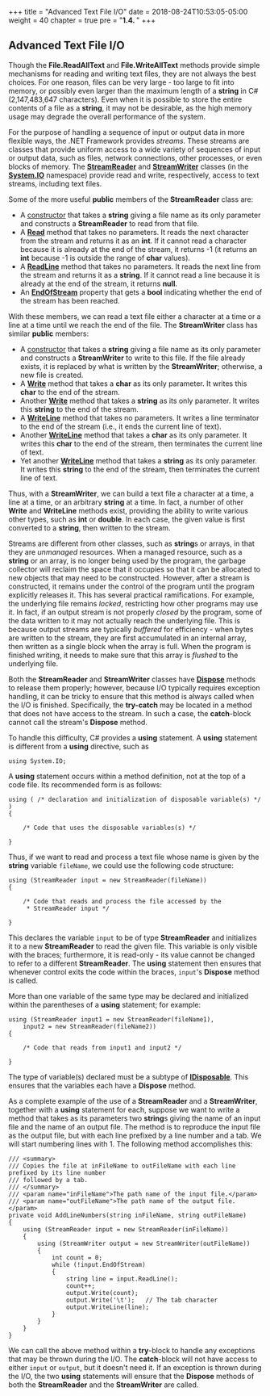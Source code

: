 +++
title = "Advanced Text File I/O"
date = 2018-08-24T10:53:05-05:00
weight = 40
chapter = true
pre = "<b>1.4. </b>"
+++

## Advanced Text File I/O

Though the **File.ReadAllText** and **File.WriteAllText** methods
provide simple mechanisms for reading and writing text files, they are
not always the best choices. For one reason, files can be very large -
too large to fit into memory, or possibly even larger than the maximum
length of a **string** in C\# (2,147,483,647 characters). Even when it
is possible to store the entire contents of a file as a **string**, it
may not be desirable, as the high memory usage may degrade the overall
performance of the system.

For the purpose of handling a sequence of input or output data in more
flexible ways, the .NET Framework provides *streams*. These streams are
classes that provide uniform access to a wide variety of sequences of
input or output data, such as files, network connections, other
processes, or even blocks of memory. The
[**StreamReader**](http://msdn.microsoft.com/en-us/library/system.io.streamreader.aspx)
and
[**StreamWriter**](http://msdn.microsoft.com/en-us/library/system.io.streamwriter.aspx)
classes (in the
[**System.IO**](http://msdn.microsoft.com/en-us/library/System.IO\(v=vs.110\).aspx)
namespace) provide read and write, respectively, access to text streams,
including text files.

Some of the more useful **public** members of the **StreamReader** class
are:

  - A
    [constructor](http://msdn.microsoft.com/en-us/library/f2ke0fzy\(v=vs.110\).aspx)
    that takes a **string** giving a file name as its only parameter and
    constructs a **StreamReader** to read from that file.
  - A
    [**Read**](http://msdn.microsoft.com/en-us/library/ath1fht8\(v=vs.110\).aspx)
    method that takes no parameters. It reads the next character from
    the stream and returns it as an **int**. If it cannot read a
    character because it is already at the end of the stream, it returns
    -1 (it returns an **int** because -1 is outside the range of
    **char** values).
  - A
    [**ReadLine**](http://msdn.microsoft.com/en-us/library/system.io.streamreader.readline\(v=vs.110\).aspx)
    method that takes no parameters. It reads the next line from the
    stream and returns it as a **string**. If it cannot read a line
    because it is already at the end of the stream, it returns **null**.
  - An
    [**EndOfStream**](http://msdn.microsoft.com/en-us/library/system.io.streamreader.endofstream\(v=vs.110\).aspx)
    property that gets a **bool** indicating whether the end of the
    stream has been reached.

With these members, we can read a text file either a character at a time
or a line at a time until we reach the end of the file. The
**StreamWriter** class has similar **public** members:

  - A
    [constructor](http://msdn.microsoft.com/en-us/library/fysy0a4b.aspx)
    that takes a **string** giving a file name as its only parameter and
    constructs a **StreamWriter** to write to this file. If the file
    already exists, it is replaced by what is written by the
    **StreamWriter**; otherwise, a new file is created.
  - A [**Write**](http://msdn.microsoft.com/en-us/library/07ct6937.aspx)
    method that takes a **char** as its only parameter. It writes this
    **char** to the end of the stream.
  - Another
    [**Write**](http://msdn.microsoft.com/en-us/library/ce2kyyb4.aspx)
    method that takes a **string** as its only parameter. It writes this
    **string** to the end of the stream.
  - A
    [**WriteLine**](http://msdn.microsoft.com/en-us/library/ebb1kw70.aspx)
    method that takes no parameters. It writes a line terminator to the
    end of the stream (i.e., it ends the current line of text).
  - Another
    [**WriteLine**](http://msdn.microsoft.com/en-us/library/9d715e88.aspx)
    method that takes a **char** as its only parameter. It writes this
    **char** to the end of the stream, then terminates the current line
    of text.
  - Yet another
    [**WriteLine**](http://msdn.microsoft.com/en-us/library/7ack4zyt.aspx)
    method that takes a **string** as its only parameter. It writes this
    **string** to the end of the stream, then terminates the current
    line of text.

Thus, with a **StreamWriter**, we can build a text file a character at a
time, a line at a time, or an arbitrary **string** at a time. In fact, a
number of other **Write** and **WriteLine** methods exist, providing the
ability to write various other types, such as **int** or **double**. In
each case, the given value is first converted to a **string**, then
written to the stream.

Streams are different from other classes, such as **string**s or arrays,
in that they are *unmanaged* resources. When a managed resource, such as
a **string** or an array, is no longer being used by the program, the
garbage collector will reclaim the space that it occupies so that it can
be allocated to new objects that may need to be constructed. However,
after a stream is constructed, it remains under the control of the
program until the program explicitly releases it. This has several
practical ramifications. For example, the underlying file remains
*locked*, restricting how other programs may use it. In fact, if an
output stream is not properly *closed* by the program, some of the data
written to it may not actually reach the underlying file. This is
because output streams are typically *buffered* for efficiency - when
bytes are written to the stream, they are first accumulated in an
internal array, then written as a single block when the array is full.
When the program is finished writing, it needs to make sure that this
array is *flushed* to the underlying file.

Both the **StreamReader** and **StreamWriter** classes have
[**Dispose**](http://msdn.microsoft.com/en-us/library/system.idisposable.dispose\(v=vs.110\).aspx)
methods to release them properly; however, because I/O typically
requires exception handling, it can be tricky to ensure that this method
is always called when the I/O is finished. Specifically, the
**try-catch** may be located in a method that does not have access to
the stream. In such a case, the **catch**-block cannot call the stream's
**Dispose** method.

<span id="using"></span> To handle this difficulty, C\# provides a
**using** statement. A **using** statement is different from a **using**
directive, such as

    using System.IO;

A **using** statement occurs within a method definition, not at the top
of a code file. Its recommended form is as follows:

    using ( /* declaration and initialization of disposable variable(s) */ )
    {
    
        /* Code that uses the disposable variables(s) */
    
    }

Thus, if we want to read and process a text file whose name is given by
the **string** variable `fileName`, we could use the following code
structure:

    using (StreamReader input = new StreamReader(fileName))
    {
    
        /* Code that reads and process the file accessed by the
         * StreamReader input */
    
    }

This declares the variable `input` to be of type **StreamReader** and
initializes it to a new **StreamReader** to read the given file. This
variable is only visible with the braces; furthermore, it is read-only -
its value cannot be changed to refer to a different **StreamReader**.
The **using** statement then ensures that whenever control exits the
code within the braces, `input`'s **Dispose** method is called.

More than one variable of the same type may be declared and initialized
within the parentheses of a **using** statement; for example:

    using (StreamReader input1 = new StreamReader(fileName1),
        input2 = new StreamReader(fileName2))
    {
    
        /* Code that reads from input1 and input2 */
    
    }

The type of variable(s) declared must be a subtype of
[**IDisposable**](http://msdn.microsoft.com/en-us/library/System.IDisposable\(v=vs.110\).aspx).
This ensures that the variables each have a **Dispose** method.

As a complete example of the use of a **StreamReader** and a
**StreamWriter**, together with a **using** statement for each, suppose
we want to write a method that takes as its parameters two **string**s
giving the name of an input file and the name of an output file. The
method is to reproduce the input file as the output file, but with each
line prefixed by a line number and a tab. We will start numbering lines
with 1. The following method accomplishes this:

    /// <summary>
    /// Copies the file at inFileName to outFileName with each line prefixed by its line number
    /// followed by a tab.
    /// </summary>
    /// <param name="inFileName">The path name of the input file.</param>
    /// <param name="outFileName">The path name of the output file.</param>
    private void AddLineNumbers(string inFileName, string outFileName)
    {
        using (StreamReader input = new StreamReader(inFileName))
        {
            using (StreamWriter output = new StreamWriter(outFileName))
            {
                int count = 0;
                while (!input.EndOfStream)
                {
                    string line = input.ReadLine();
                    count++;
                    output.Write(count);
                    output.Write('\t');   // The tab character
                    output.WriteLine(line);
                }
            }
        }
    }

We can call the above method within a **try**-block to handle any
exceptions that may be thrown during the I/O. The **catch**-block will
not have access to either `input` or `output`, but it doesn't need it.
If an exception is thrown during the I/O, the two **using** statements
will ensure that the **Dispose** methods of both the **StreamReader**
and the **StreamWriter** are called.
